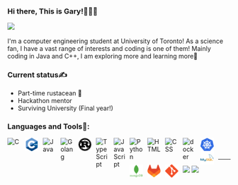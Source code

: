 ### Hi there, This is Gary!👨🏻‍💻
![](https://komarev.com/ghpvc/?username=GaryZhous&color=green)

I'm a computer engineering student at University of Toronto! As a science fan, I have a vast range of interests and coding is one of them!
Mainly coding in Java and C++, I am exploring more and learning more🤖
### Current status✍️
- Part-time rustacean 🦀
- Hackathon mentor
- Surviving University (Final year!)
### Languages and Tools🔭:

<img align="left" alt="C" width="30px" style="padding-right:10px;" src="https://cdn.jsdelivr.net/gh/devicons/devicon/icons/c/c-original.svg" />
<img align="left" alt= "C++" src="https://raw.githubusercontent.com/devicons/devicon/master/icons/cplusplus/cplusplus-original.svg" alt="cplusplus" width="30px" style="padding-right:10px;" />
<img align="left" alt="Java" width="30px" style="padding-right:10px;" src="https://icongr.am/devicon/java-original.svg" />
<img align="left" alt="Golang" width="30px" style="padding-right:10px;" src="https://icongr.am/devicon/go-original.svg" />
<img align="left" alt="Rust" width="30px" style="padding-right:10px;" src="https://github.com/devicons/devicon/blob/master/icons/rust/rust-original.svg" />
<img align="left" alt="TypeScript" width="30px" style="padding-right:10px;" src="https://icongr.am/devicon/typescript-original.svg" />
<img align="left" alt="JavaScript" width="26px" src="https://cdn.jsdelivr.net/gh/devicons/devicon/icons/javascript/javascript-original.svg" style="padding-right:10px;" />
<img align="left" alt="Python" width="30px" style="padding-right:10px;" src="https://cdn.jsdelivr.net/gh/devicons/devicon/icons/python/python-plain.svg" />
<img align="left" alt="HTML" width="30px" style="padding-right:10px;" src="https://cdn.jsdelivr.net/gh/devicons/devicon/icons/html5/html5-plain.svg" />
<img align="left" alt="CSS" width="30px" style="padding-right:10px;" src="https://cdn.jsdelivr.net/gh/devicons/devicon/icons/css3/css3-plain.svg"/>
<img align="left" alt="docker" width="30px" style="padding-right:10px;" src= "https://icongr.am/devicon/docker-original-wordmark.svg" />
<img align="left" alt="k8s" width="30px" style="padding-right:10px;" src= "https://github.com/devicons/devicon/blob/v2.16.0/icons/kubernetes/kubernetes-plain.svg" />
<img align="left" alt="mysql" width="30px" style="padding-right:10px;" src= "https://github.com/devicons/devicon/blob/v2.16.0/icons/mysql/mysql-original-wordmark.svg" />
<img align="left" alt="mongodb" width="30px" style="padding-right:10px;" src= "https://github.com/devicons/devicon/blob/v2.16.0/icons/mongodb/mongodb-plain-wordmark.svg" />
<img align="left" alt="gitlab" width="30px" style="padding-right:10px;" src= "https://github.com/devicons/devicon/blob/v2.16.0/icons/gitlab/gitlab-original.svg" />
<img align="left" alt="git" width="30px" style="padding-right:10px;" src= "https://github.com/devicons/devicon/blob/v2.16.0/icons/git/git-original.svg" />
<br />
<br />

---
<div align="left">
  
   <img src="https://denvercoder1-github-readme-stats.vercel.app/api/top-langs/?username=GaryZhous&layout=donut&exclude_repo=Pong,MakeUofT,PlantPal" height="200"></img>
   <img src = "https://github-readme-stats.vercel.app/api?username=GaryZhous&show_icons=true&include_all_commits=true&count_private=true"></img>
</div>

